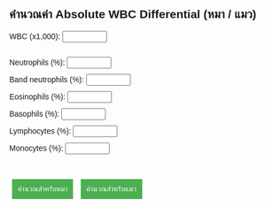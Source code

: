 <!DOCTYPE html>
<html lang="th">
<head>
  <meta charset="UTF-8">
  <meta name="viewport" content="width=device-width, initial-scale=1.0">
  <title>WBC Differential Calculator (Dog & Cat)</title>
  <style>
    body { font-family: Arial, sans-serif; padding: 20px; }
    input { width: 80px; margin-bottom: 10px; }
    button { padding: 10px; background-color: #4CAF50; color: white; border: none; margin: 5px; cursor: pointer; }
    button:hover { background-color: #45a049; }
    table { border-collapse: collapse; margin-top: 20px; width: 100%; }
    td, th { border: 1px solid #ccc; padding: 8px; text-align: center; }
    .abnormal { color: red; font-weight: bold; }
  </style>
</head>
<body>
  <h2>คำนวณค่า Absolute WBC Differential (หมา / แมว)</h2>

  <label>WBC (x1,000): <input type="number" id="wbc" step="0.01"></label><br><br>
  <label>Neutrophils (%): <input type="number" id="neu" step="0.1"></label><br>
  <label>Band neutrophils (%): <input type="number" id="band" step="0.1"></label><br>
  <label>Eosinophils (%): <input type="number" id="eos" step="0.1"></label><br>
  <label>Basophils (%): <input type="number" id="baso" step="0.1"></label><br>
  <label>Lymphocytes (%): <input type="number" id="lymph" step="0.1"></label><br>
  <label>Monocytes (%): <input type="number" id="mono" step="0.1"></label><br><br>

  <button onclick="calculate('dog')">คำนวณสำหรับหมา</button>
  <button onclick="calculate('cat')">คำนวณสำหรับแมว</button>

  <div id="result"></div>

  <script>
    function calculate(animal) {
      const wbcInput = parseFloat(document.getElementById("wbc").value) * 1000;
      const neu = parseFloat(document.getElementById("neu").value);
      const band = parseFloat(document.getElementById("band").value);
      const eos = parseFloat(document.getElementById("eos").value);
      const baso = parseFloat(document.getElementById("baso").value);
      const lymph = parseFloat(document.getElementById("lymph").value);
      const mono = parseFloat(document.getElementById("mono").value);

      let normalPercent = {};

      if (animal === "dog") {
        normalPercent = {
          neu: [51, 84],
          band: [0, 1],
          eos: [0, 1],
          baso: [0, 1],
          lymph: [8, 38],
          mono: [1, 9]
        };
      } else if (animal === "cat") {
        normalPercent = {
          neu: [34, 84],
          band: [0, 1],
          eos: [0, 12],
          baso: [0, 1],
          lymph: [7, 60],
          mono: [0, 5]
        };
      }

      function formatCell(value, low, high) {
        if (value < low || value > high) {
          return '<span class="abnormal">' + value + '</span>';
        } else {
          return value;
        }
      }

      const resultHTML = `
        <h3>ผลลัพธ์สำหรับ${animal === "dog" ? "หมา" : "แมว"}</h3>
        <table>
          <tr><th>เซลล์</th><th>Absolute (เซลล์/µL)</th><th>ช่วงค่าปกติ (เซลล์/µL)</th></tr>
          <tr><td>Neutrophils (${neu}%)</td><td>${formatCell(Math.round(wbcInput * neu / 100), wbcInput * normalPercent.neu[0]/100, wbcInput * normalPercent.neu[1]/100)}</td><td>${Math.round(wbcInput * normalPercent.neu[0]/100)} - ${Math.round(wbcInput * normalPercent.neu[1]/100)}</td></tr>
          <tr><td>Band neutrophils (${band}%)</td><td>${formatCell(Math.round(wbcInput * band / 100), wbcInput * normalPercent.band[0]/100, wbcInput * normalPercent.band[1]/100)}</td><td>${Math.round(wbcInput * normalPercent.band[0]/100)} - ${Math.round(wbcInput * normalPercent.band[1]/100)}</td></tr>
          <tr><td>Eosinophils (${eos}%)</td><td>${formatCell(Math.round(wbcInput * eos / 100), wbcInput * normalPercent.eos[0]/100, wbcInput * normalPercent.eos[1]/100)}</td><td>${Math.round(wbcInput * normalPercent.eos[0]/100)} - ${Math.round(wbcInput * normalPercent.eos[1]/100)}</td></tr>
          <tr><td>Basophils (${baso}%)</td><td>${formatCell(Math.round(wbcInput * baso / 100), wbcInput * normalPercent.baso[0]/100, wbcInput * normalPercent.baso[1]/100)}</td><td>${Math.round(wbcInput * normalPercent.baso[0]/100)} - ${Math.round(wbcInput * normalPercent.baso[1]/100)}</td></tr>
          <tr><td>Lymphocytes (${lymph}%)</td><td>${formatCell(Math.round(wbcInput * lymph / 100), wbcInput * normalPercent.lymph[0]/100, wbcInput * normalPercent.lymph[1]/100)}</td><td>${Math.round(wbcInput * normalPercent.lymph[0]/100)} - ${
